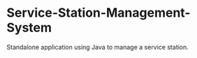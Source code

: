 # Service-Station-Management-System
Standalone application using Java to manage a service station.


